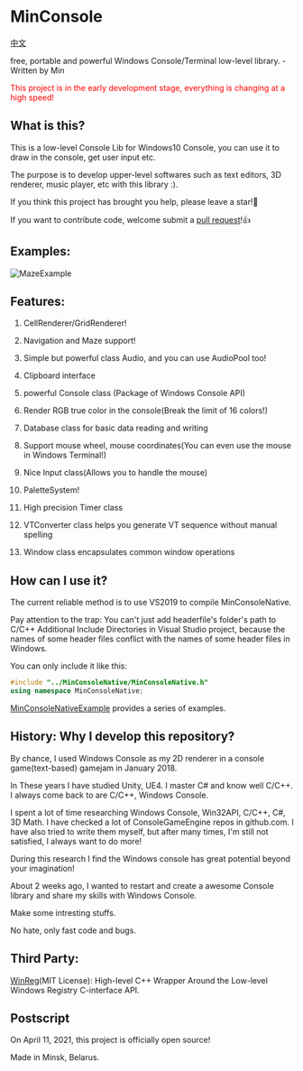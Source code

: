 # MinConsole

[中文](https://github.com/OpenGreatDream/MinConsole/blob/main/docs/README.md)

free, portable and powerful Windows Console/Terminal low-level library. - Written by Min

<p style="color:red">This project is in the early development stage, everything is changing at a high speed!</p>

## What is this?

This is a low-level Console Lib for Windows10 Console, you can use it to draw in the console, get user input etc.

The purpose is to develop upper-level softwares such as text editors, 3D renderer, music player, etc with this library :).

If you think this project has brought you help, please leave a star!🌟

If you want to contribute code, welcome submit a [pull request](https://github.com/OpenGreatDream/MinConsole/pulls)!👍

## Examples:

![MazeExample](https://github.com/OpenGreatDream/MinConsole/blob/main/docs/pics/MazeExample.gif)

## Features:

1. CellRenderer/GridRenderer!

1. Navigation and Maze support!

1. Simple but powerful class Audio, and you can use AudioPool too!

1. Clipboard interface

1. powerful Console class (Package of Windows Console API)

1. Render RGB true color in the console(Break the limit of 16 colors!)

1. Database class for basic data reading and writing

1. Support mouse wheel, mouse coordinates(You can even use the mouse in Windows Terminal!)

1. Nice Input class(Allows you to handle the mouse)

1. PaletteSystem!

1. High precision Timer class

1. VTConverter class helps you generate VT sequence without manual spelling

1. Window class encapsulates common window operations

## How can I use it?

The current reliable method is to use VS2019 to compile MinConsoleNative.

Pay attention to the trap: You can't just add headerfile's folder's path to C/C++ Additional Include Directories in Visual Studio project, because the names of some header files conflict with the names of some header files in Windows.

You can only include it like this:

``` cpp
#include "../MinConsoleNative/MinConsoleNative.h"
using namespace MinConsoleNative;
```

[MinConsoleNativeExample](https://github.com/OpenGreatDream/MinConsole/tree/main/src/MinConsoleNativeExample) provides a series of examples.

## History: Why I develop this repository?

By chance, I used Windows Console as my 2D renderer in a console game(text-based) gamejam in January 2018.

In These years I have studied Unity, UE4. I master C# and know well C/C++. I always come back to are C/C++, Windows Console.

I spent a lot of time researching Windows Console, Win32API, C/C++, C#, 3D Math. I have checked a lot of ConsoleGameEngine repos in github.com. I have also tried to write them myself, but after many times, I'm still not satisfied, I always want to do more!

During this research I find the Windows console has great potential beyond your imagination!

About 2 weeks ago, I wanted to restart and create a awesome Console library and share my skills with Windows Console.

Make some intresting stuffs.

No hate, only fast code and bugs.

## Third Party:

[WinReg](https://github.com/GiovanniDicanio/WinReg)(MIT License): High-level C++ Wrapper Around the Low-level Windows Registry C-interface API.

## Postscript

On April 11, 2021, this project is officially open source!

Made in Minsk, Belarus.